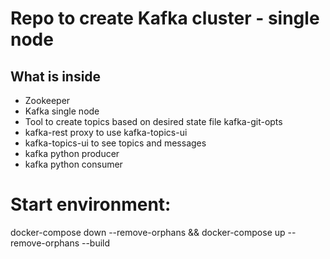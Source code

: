 # Repo to create Kafka cluster - single node

## What is inside
- Zookeeper
- Kafka single node
- Tool to create topics based on desired state file kafka-git-opts
- kafka-rest proxy to use kafka-topics-ui
- kafka-topics-ui to see topics and messages
- kafka python producer
- kafka python consumer

# Start environment:
docker-compose down --remove-orphans && docker-compose up --remove-orphans --build
